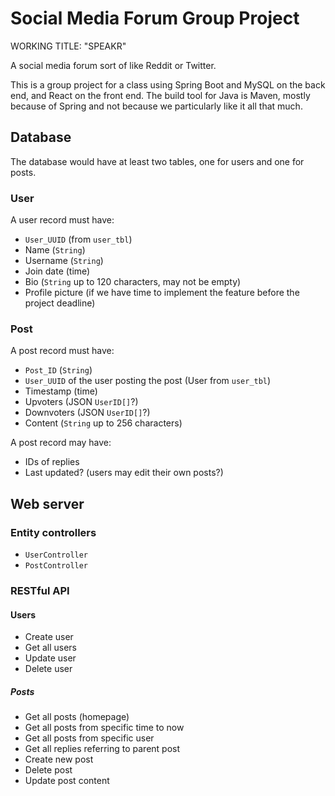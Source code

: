 # Social Media Forum Group Project

WORKING TITLE: "SPEAKR"

A social media forum sort of like Reddit or Twitter.

This is a group project for a class using Spring Boot and MySQL on the back end, 
and React on the front end. The build tool for Java is Maven, mostly because of 
Spring and not because we particularly like it all that much.

## Database

The database would have at least two tables, one for users and one for posts.

### User

A user record must have:

* `User_UUID` (from `user_tbl`)
* Name (`String`)
* Username (`String`)
* Join date (time)
* Bio (`String` up to 120 characters, may not be empty)
* Profile picture (if we have time to implement the feature before the project 
 deadline)

### Post

A post record must have:

* `Post_ID` (`String`)
* `User_UUID` of the user posting the post (User from `user_tbl`) 
* Timestamp (time)
* Upvoters (JSON `UserID[]`?)
* Downvoters (JSON `UserID[]`?)
* Content (`String` up to 256 characters)

A post record may have:

* IDs of replies
* Last updated? (users may edit their own posts?)

## Web server

### Entity controllers

* `UserController`
* `PostController`

### RESTful API

#### Users

* Create user
* Get all users
* Update user
* Delete user

##### Posts

* Get all posts (homepage)
* Get all posts from specific time to now
* Get all posts from specific user
* Get all replies referring to parent post
* Create new post
* Delete post
* Update post content
